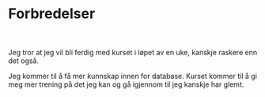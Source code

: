 <h1>Forbredelser</h1>
<br></br>
Jeg tror at jeg vil bli ferdig med kurset i løpet av en uke, kanskje raskere enn det også.

Jeg kommer til å få mer kunnskap innen for database.
Kurset kommer til å gi meg mer trening på det jeg kan og gå igjennom til jeg kanskje har glemt.
